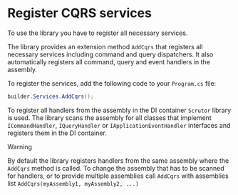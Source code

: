 # Register CQRS services

To use the library you have to register all necessary services.

The library provides an extension method `AddCqrs` that
registers all necessary services including command and query dispatchers. It also automatically registers all command,
query and event handlers in the assembly.

To register the services, add the following code to your `Program.cs` file:

```csharp
builder.Services.AddCqrs();
```

To register all handlers from the assembly in the DI container `Scrutor` library is used. The library scans the assembly
for all classes that implement `ICommandHandler`, `IQueryHandler` or `IApplicationEventHandler` interfaces and registers
them in the DI container.

> [!WARNING]
> By default the library registers handlers from the same assembly where the `AddCqrs` method is called.
> To change the assembly that has to be scanned for handlers, or to provide multiple assemblies call `AddCqrs` with
> assemblies list `AddCqrs(myAssembly1, myAssembly2, ...)`
